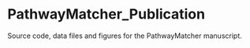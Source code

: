 # PathwayMatcher_Publication
Source code, data files and figures for the PathwayMatcher manuscript.
